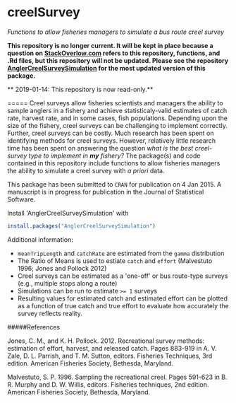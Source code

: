 creelSurvey
===========

*Functions to allow fisheries managers to simulate a bus route creel survey*

**This repository is no longer current.  It will be kept in place because a question on [StackOverlow.com](https://stackoverflow.com/questions/27756679/cran-finds-an-warning-that-r-cmd-check-as-cran-does-not) refers to this repository, functions, and .Rd files, but this repository will not be updated.  Please see the repository [AnglerCreelSurveySimulation](http://www.github.com/stevenranney/AnglerCreelSurveySimulation) for the most updated version of this package.**

** 2019-01-14: This repository is now read-only.**

=====
Creel surveys allow fisheries scientists and managers the ability to sample anglers in a fishery and achieve statisticaly-valid estimates of catch rate, harvest rate, and in some cases, fish populations.  Depending upon the size of the fishery, creel surveys can be challenging to implement correctly.  Further, creel surveys can be costly.  Much research has been spent on identifying methods for creel surveys.  However, relatively little research time has been spent on answering the question _what is the best creel-survey type to implement in **my** fishery?_  The package(s) and code contained in this repository include functions to allow fisheries managers the ability to simulate a creel survey with *a priori* data.

This package has been submitted to `CRAN` for publication on 4 Jan 2015.  A manuscript is in progress for publication in the Journal of Statistical Software.

Install 'AnglerCreelSurveySimulation' with
```r
install.packages("AnglerCreelSurveySimulation")
```

Additional information:
* `meanTripLength` and `catchRate` are estimated from the `gamma` distribution
* The Ratio of Means is used to estiate `catch` and `effort` (Malvestuto 1996; Jones and Pollock 2012)
* Creel surveys can be estimated as a 'one-off' or bus route-type surveys (e.g., multiple stops along a route)
* Simulations can be run to estimate `>= 1` surveys
* Resulting values for estimated catch and estimated effort can be plotted as a function of true catch and true effort to evaluate how accurately the survey reflects reality.

#####References 

Jones, C. M., and K. H. Pollock. 2012. Recreational survey 
 methods: estimation of effort, harvest, and released catch. Pages 883-919 
 in A. V. Zale, D. L. Parrish, and T. M. Sutton, editors. Fisheries 
 Techniques, 3rd edition. American Fisheries Society, Bethesda, Maryland.
 
Malvestuto, S. P. 1996. Sampling the recreational creel. Pages 
 591-623 in B. R. Murphy and D. W. Willis, editors. Fisheries techniques, 
 2nd edition. American Fisheries Society, Bethesda, Maryland.
